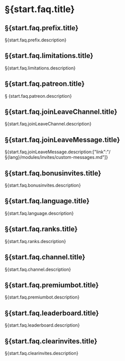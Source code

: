 # §{start.faq.title}

## §{start.faq.prefix.title}

§{start.faq.prefix.description}

## §{start.faq.limitations.title}

§{start.faq.limitations.description}

## §{start.faq.patreon.title}

§ {start.faq.patreon.description}

## §{start.faq.joinLeaveChannel.title}

§{start.faq.joinLeaveChannel.description}

## §{start.faq.joinLeaveMessage.title}

§{start.faq.joinLeaveMessage.description:["link":"/§{lang}/modules/invites/custom-messages.md"]}

## §{start.faq.bonusinvites.title}

§{start.faq.bonusinvites.description}

## §{start.faq.language.title}

§{start.faq.language.description}

## §{start.faq.ranks.title}

§{start.faq.ranks.description}

## §{start.faq.channel.title}

§{start.faq.channel.description}

## §{start.faq.premiumbot.title}

§{start.faq.premiumbot.description}

## §{start.faq.leaderboard.title}

§{start.faq.leaderboard.description}

## §{start.faq.clearinvites.title}

§{start.faq.clearinvites.description}
